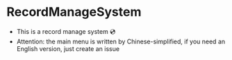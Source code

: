 # RecordManageSystem
- This is a record manage system 💿︎
- Attention: the main menu is written by Chinese-simplified, if you need an English version, just create an issue
